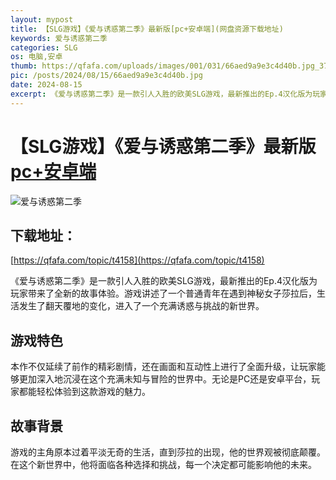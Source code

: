 ```yaml
---
layout: mypost
title: 【SLG游戏】《爱与诱惑第二季》最新版[pc+安卓端](网盘资源下载地址)
keywords: 爱与诱惑第二季
categories: SLG
os: 电脑,安卓
thumb: https://qfafa.com/uploads/images/001/031/66aed9a9e3c4d40b.jpg_370x280.jpg
pic: /posts/2024/08/15/66aed9a9e3c4d40b.jpg
date: 2024-08-15
excerpt: 《爱与诱惑第二季》是一款引人入胜的欧美SLG游戏，最新推出的Ep.4汉化版为玩家带来了全新的故事体验。游戏讲述了一个普通青年在遇到神秘女子莎拉后，生活发生了翻天覆地的变化，进入了一个充满诱惑与挑战的新世界。
---
```


# 【SLG游戏】《爱与诱惑第二季》最新版[pc+安卓端](网盘资源下载地址)

![爱与诱惑第二季](66aed9a9e3c4d40b.jpg)

## 下载地址：

[https://qfafa.com/topic/t4158](https://qfafa.com/topic/t4158)

《爱与诱惑第二季》是一款引人入胜的欧美SLG游戏，最新推出的Ep.4汉化版为玩家带来了全新的故事体验。游戏讲述了一个普通青年在遇到神秘女子莎拉后，生活发生了翻天覆地的变化，进入了一个充满诱惑与挑战的新世界。

## 游戏特色

本作不仅延续了前作的精彩剧情，还在画面和互动性上进行了全面升级，让玩家能够更加深入地沉浸在这个充满未知与冒险的世界中。无论是PC还是安卓平台，玩家都能轻松体验到这款游戏的魅力。

## 故事背景

游戏的主角原本过着平淡无奇的生活，直到莎拉的出现，他的世界观被彻底颠覆。在这个新世界中，他将面临各种选择和挑战，每一个决定都可能影响他的未来。